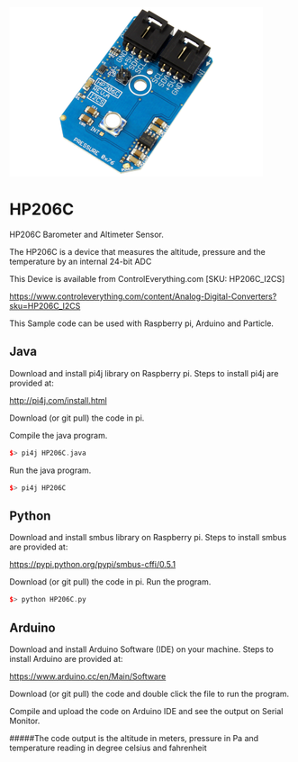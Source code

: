 [![HP206C]( HP206C_I2CS.png)](https://www.controleverything.com/content/Analog-Digital-Converters?sku=HP206C_I2CS)
# HP206C
HP206C Barometer and Altimeter Sensor.

The HP206C is a device that measures the altitude, pressure and the temperature by an internal 24-bit ADC

This Device is available from ControlEverything.com [SKU:  HP206C_I2CS]

https://www.controleverything.com/content/Analog-Digital-Converters?sku=HP206C_I2CS

This Sample code can be used with Raspberry pi, Arduino and Particle.

## Java
Download and install pi4j library on Raspberry pi. Steps to install pi4j are provided at:

http://pi4j.com/install.html

Download (or git pull) the code in pi.

Compile the java program.
```cpp
$> pi4j HP206C.java
```

Run the java program.
```cpp
$> pi4j HP206C
```

## Python
Download and install smbus library on Raspberry pi. Steps to install smbus are provided at:

https://pypi.python.org/pypi/smbus-cffi/0.5.1

Download (or git pull) the code in pi. Run the program.

```cpp
$> python HP206C.py
```

## Arduino
Download and install Arduino Software (IDE) on your machine. Steps to install Arduino are provided at:

https://www.arduino.cc/en/Main/Software

Download (or git pull) the code and double click the file to run the program.

Compile and upload the code on Arduino IDE and see the output on Serial Monitor.

#####The code output is the altitude in meters, pressure in Pa and temperature reading in degree celsius and fahrenheit

